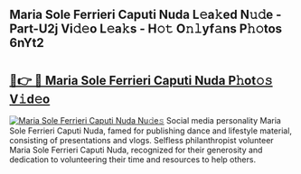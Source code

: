 ## Maria Sole Ferrieri Caputi Nuda L𝚎a𝚔ed N𝚞𝚍e - Part-U2j Vi𝚍𝚎o L𝚎a𝚔s - H𝚘𝚝 O𝚗𝚕yf𝚊ns P𝚑𝚘tos 6nYt2

# <h2><a href="http://kf0w0u.oniu.top/?m=Maria+Sole+Ferrieri+Caputi+Nuda">🔗👉 🔴 Maria Sole Ferrieri Caputi Nuda P𝚑ot𝚘𝚜 V𝚒d𝚎o</a></h2>

[![Maria Sole Ferrieri Caputi Nuda Nu𝚍e𝚜](https://i.imgur.com/0qMVB7G.gif)](http://kf0w0u.oniu.top/?m=Maria+Sole+Ferrieri+Caputi+Nuda)
Social media personality Maria Sole Ferrieri Caputi Nuda, famed for publishing dance and lifestyle material, consisting of presentations and vlogs. Selfless philanthropist volunteer Maria Sole Ferrieri Caputi Nuda, recognized for their generosity and dedication to volunteering their time and resources to help others.  
